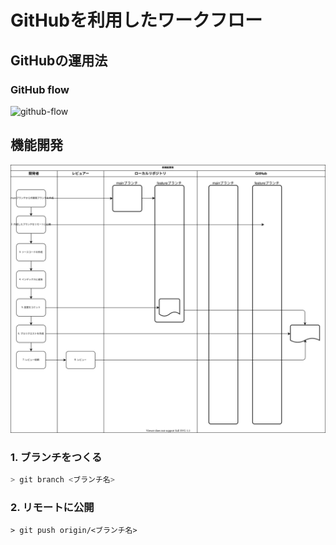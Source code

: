 # GitHubを利用したワークフロー

## GitHubの運用法

### GitHub flow
![github-flow](https://www.nicoespeon.com/static/github-flow-branching-model-0606fb12b7a55784a3b52833fd015ebd-e0740.jpg)


## 機能開発

![workflow-1](images/github-workflow-1.drawio.svg)

### 1. ブランチをつくる

```bash
> git branch <ブランチ名>
```

### 2. リモートに公開

```
> git push origin/<ブランチ名>
```
